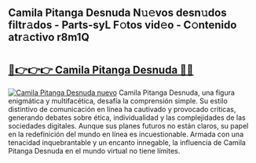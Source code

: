 ## Camila Pitanga Desnuda N𝚞𝚎vos desn𝚞dos filtr𝚊dos - Parts-syL F𝚘tos vid𝚎o - C𝚘ntenido atr𝚊ctivo r8m1Q

# <h2><a href="http://mbblkz4.tromn.icu/?c=Camila+Pitanga+Desnuda">🔗👉👉👉 Camila Pitanga Desnuda 🔗🔗</a></h2>

[![Camila Pitanga Desnuda nuevo](https://i.imgur.com/pEAQMta.gif)](http://mbblkz4.tromn.icu/?c=Camila+Pitanga+Desnuda)
Camila Pitanga Desnuda, una figura enigmática y multifacética, desafía la comprensión simple. Su estilo distintivo de comunicación en línea ha cautivado y provocado críticas, generando debates sobre ética, individualidad y las complejidades de las sociedades digitales. Aunque sus planes futuros no están claros, su papel en la redefinición del mundo en línea es incuestionable. Armada con una tenacidad inquebrantable y un encanto innegable, la influencia de Camila Pitanga Desnuda en el mundo virtual no tiene límites.
